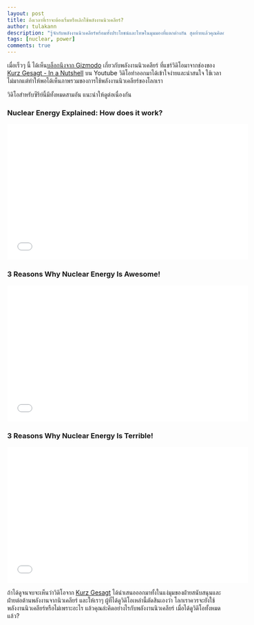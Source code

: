 ```yaml
---
layout: post
title: ถึงเวลาที่เราจะต้องเริ่มหรือเลิกใช้พลังงานนิวเคลียร์?
author: tulakann
description: "รู้จักกับพลังงานนิวเคลียร์พร้อมทั้งประโยชน์และโทษในมุมมองที่แตกต่างกัน สุดท้ายแล้วคุณคิดอย่างไรกับมัน..."
tags: [nuclear, power]
comments: true
---
```


เมื่อเร็วๆ นี้ ได้เห็น[บล็อกนึงจาก Gizmodo](http://sploid.gizmodo.com/here-are-3-smart-reasons-why-nuclear-energy-is-really-b-1695033444) เกี่ยวกับพลังงานนิวเคลียร์ ที่แชร์วิดิโอมาจากช่องของ [Kurz Gesagt - In a Nutshell](https://www.youtube.com/channel/UCsXVk37bltHxD1rDPwtNM8Q) บน Youtube วิดิโอทำออกมาได้เข้าใจง่ายและน่าสนใจ ใช้เวลาไม่มากแต่ทำให้พอได้เห็นภาพรวมของการใช้พลังงานนิวเคลียร์ของโลกเรา

วิดิโอสำหรับซีรีย์นี้มีทั้งหมดสามอัน แนะนำให้ดูต่อเนื่องกัน

### Nuclear Energy Explained: How does it work?
<iframe width="560" height="315" src="//www.youtube.com/embed/rcOFV4y5z8c" frameborder="0"> </iframe>

### 3 Reasons Why Nuclear Energy Is Awesome!
<iframe width="560" height="315" src="//www.youtube.com/embed/pVbLlnmxIbY" frameborder="0"> </iframe>

### 3 Reasons Why Nuclear Energy Is Terrible!
<iframe width="560" height="315" src="//www.youtube.com/embed/HEYbgyL5n1g" frameborder="0"> </iframe>

ถ้าได้ดูจนจบจะเห็นว่าวิดิโอจาก [Kurz Gesagt](https://www.youtube.com/channel/UCsXVk37bltHxD1rDPwtNM8Q) ได้นำเสนอออกมาทั้งในแง่มุมของฝ่ายสนับสนุนและฝ่ายต่อต้านพลังงานจากนิวเคลียร์ และให้เราๆ ผู้ที่ได้ดูวิดิโอเหล่านี้ตัดสินเองว่า โลกเราควรจะยังใช้พลังงานนิวเคลียร์หรือไม่เพราะอะไร แล้วคุณล่ะคิดอย่างไรกับพลังงานนิวเคลียร์ เมื่อได้ดูวิดิโอทั้งหมดแล้ว?
